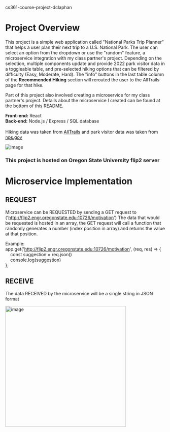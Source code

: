 cs361-course-project-dclaphan

# Project Overview

This project is a simple web application called "National Parks Trip Planner" that helps a user plan their next trip to a U.S. National Park. The user can select an option from the dropdown or use the "random" feature, a microservice integration with my class partner's project. Depending on the selection, multiple components update and provide 2022 park visitor data in a toggleable table, and pre-selected hiking options that can be filtered by difficulty (Easy, Moderate, Hard). The "info" buttons in the last table column of the **Recommended Hiking** section will rerouted the user to the AllTrails page for that hike.

Part of this project also involved creating a microservice for my class partner's project. Details about the microservice I created can be found at the bottom of this README.

**Front-end:** React<br>
**Back-end:** Node.js / Express / SQL database <br><br>
Hiking data was taken from [AllTrails](https://www.alltrails.com/) and park visitor data was taken from [nps.gov](https://irma.nps.gov/Stats/SSRSReports/Park%20Specific%20Reports/Recreation%20Visitors%20By%20Month%20(1979%20-%20Last%20Calendar%20Year)?Park=GRTE)

![image](https://user-images.githubusercontent.com/97066227/221384132-29ebafd7-fdbd-409c-9278-ad700b0d8991.png)


### This project is hosted on Oregon State University flip2 server

# Microservice Implementation

## REQUEST
 Microservice can be REQUESTED by sending a GET request to ('http://flip2.engr.oregonstate.edu:10726/motivation')
   The data that would be requested is hosted in an array, the GET request will call a function that randomly generates a number (index position in array)
   and returns the value at that position.
 
Example:
<br>app.get('http://flip2.engr.oregonstate.edu:10726/motivation', (req, res) => {
<br>&nbsp;&nbsp;&nbsp;&nbsp;const suggestion = req.json()
<br>&nbsp;&nbsp;&nbsp;&nbsp;console.log(suggestion)
<br>};

## RECEIVE
 The data RECEIVED by the microservice will be a single string in JSON format 
 
<img width="380" alt="image" src="https://user-images.githubusercontent.com/97066227/218354993-71d8b64a-b23a-4896-8d40-90f70e52a5e1.png">
